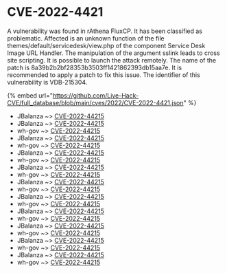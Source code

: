 # CVE-2022-4421

A vulnerability was found in rAthena FluxCP. It has been classified as problematic. Affected is an unknown function of the file themes/default/servicedesk/view.php of the component Service Desk Image URL Handler. The manipulation of the argument sslink leads to cross site scripting. It is possible to launch the attack remotely. The name of the patch is 8a39b2b2bf28353b3503ff1421862393db15aa7e. It is recommended to apply a patch to fix this issue. The identifier of this vulnerability is VDB-215304.

{% embed url="https://github.com/Live-Hack-CVE/full_database/blob/main/cves/2022/CVE-2022-4421.json" %}


* JBalanza ~> [CVE-2022-44215](https://www.alice-snow.ru/2022/database/cve-2022-4421/cve-2022-44215-jbalanza)
* JBalanza ~> [CVE-2022-44215](https://www.alice-snow.ru/2022/database/cve-2022-4421/cve-2022-44215-jbalanza)
* wh-gov ~> [CVE-2022-44215](https://www.alice-snow.ru/2022/database/cve-2022-4421/cve-2022-44215-wh-gov)
* JBalanza ~> [CVE-2022-44215](https://www.alice-snow.ru/2022/database/cve-2022-4421/cve-2022-44215-jbalanza)
* wh-gov ~> [CVE-2022-44215](https://www.alice-snow.ru/2022/database/cve-2022-4421/cve-2022-44215-wh-gov)
* JBalanza ~> [CVE-2022-44215](https://www.alice-snow.ru/2022/database/cve-2022-4421/cve-2022-44215-jbalanza)
* wh-gov ~> [CVE-2022-44215](https://www.alice-snow.ru/2022/database/cve-2022-4421/cve-2022-44215-wh-gov)
* JBalanza ~> [CVE-2022-44215](https://www.alice-snow.ru/2022/database/cve-2022-4421/cve-2022-44215-jbalanza)
* wh-gov ~> [CVE-2022-44215](https://www.alice-snow.ru/2022/database/cve-2022-4421/cve-2022-44215-wh-gov)
* JBalanza ~> [CVE-2022-44215](https://www.alice-snow.ru/2022/database/cve-2022-4421/cve-2022-44215-jbalanza)
* wh-gov ~> [CVE-2022-44215](https://www.alice-snow.ru/2022/database/cve-2022-4421/cve-2022-44215-wh-gov)
* JBalanza ~> [CVE-2022-44215](https://www.alice-snow.ru/2022/database/cve-2022-4421/cve-2022-44215-jbalanza)
* wh-gov ~> [CVE-2022-44215](https://www.alice-snow.ru/2022/database/cve-2022-4421/cve-2022-44215-wh-gov)
* JBalanza ~> [CVE-2022-44215](https://www.alice-snow.ru/2022/database/cve-2022-4421/cve-2022-44215-jbalanza)
* wh-gov ~> [CVE-2022-44215](https://www.alice-snow.ru/2022/database/cve-2022-4421/cve-2022-44215-wh-gov)
* JBalanza ~> [CVE-2022-44215](https://www.alice-snow.ru/2022/database/cve-2022-4421/cve-2022-44215-jbalanza)
* wh-gov ~> [CVE-2022-44215](https://www.alice-snow.ru/2022/database/cve-2022-4421/cve-2022-44215-wh-gov)
* JBalanza ~> [CVE-2022-44215](https://www.alice-snow.ru/2022/database/cve-2022-4421/cve-2022-44215-jbalanza)
* wh-gov ~> [CVE-2022-44215](https://www.alice-snow.ru/2022/database/cve-2022-4421/cve-2022-44215-wh-gov)
* JBalanza ~> [CVE-2022-44215](https://www.alice-snow.ru/2022/database/cve-2022-4421/cve-2022-44215-jbalanza)
* wh-gov ~> [CVE-2022-44215](https://www.alice-snow.ru/2022/database/cve-2022-4421/cve-2022-44215-wh-gov)